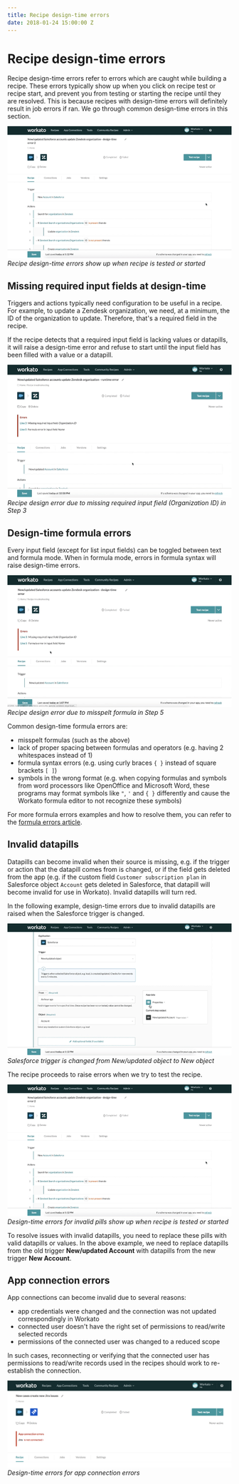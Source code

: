 ```yaml
---
title: Recipe design-time errors
date: 2018-01-24 15:00:00 Z
---
```


# Recipe design-time errors
Recipe design-time errors refer to errors which are caught while building a recipe. These errors typically show up when you click on recipe test or recipe start, and prevent you from testing or starting the recipe until they are resolved. This is because recipes with design-time errors will definitely result in job errors if ran. We go through common design-time errors in this section.

![Recipe design-time errors show up when recipe is tested or started](/assets/images/troubleshooting/design-time-errors-invalid-pills.gif)
*Recipe design-time errors show up when recipe is tested or started*

## Missing required input fields at design-time
Triggers and actions typically need configuration to be useful in a recipe. For example, to update a Zendesk organization, we need, at a minimum, the ID of the organization to update. Therefore, that's a required field in the recipe.

If the recipe detects that a required input field is lacking values or datapills, it will raise a design-time error and refuse to start until the input field has been filled with a value or a datapill. 

![Missing required field](/assets/images/troubleshooting/missing-required-field.gif)
*Recipe design error due to missing required input field (Organization ID) in Step 3*

## Design-time formula errors
Every input field (except for list input fields) can be toggled between text and formula mode. When in formula mode, errors in formula syntax will raise design-time errors.

![Formula error](/assets/images/troubleshooting/formula-error.gif)
*Recipe design error due to misspelt formula in Step 5*

Common design-time formula errors are:
- misspelt formulas (such as the above)
- lack of proper spacing between formulas and operators (e.g. having 2 whitespaces instead of 1)
- formula syntax errors (e.g. using curly braces `{ }` instead of square brackets `[ ]`)
- symbols in the wrong format (e.g. when copying formulas and symbols from word processors like OpenOffice and Microsoft Word, these programs may format symbols like `"`, `'` and `{ }` differently and cause the Workato formula editor to not recognize these symbols)

For more formula errors examples and how to resolve them, you can refer to the [formula errors article](/recipes/formula-errors.md).

## Invalid datapills
Datapills can become invalid when their source is missing, e.g. if the trigger or action that the datapill comes from is changed, or if the field gets deleted from the app (e.g. if the custom field `Customer subscription plan` in Salesforce object `Account` gets deleted in Salesforce, that datapill will become invalid for use in Workato). Invalid datapills will turn red.

In the following example, design-time errors due to invalid datapills are raised when the Salesforce trigger is changed.

![Salesforce trigger is changed from New/updated object to New object](/assets/images/troubleshooting/design-time-errors-change-trigger.gif)
*Salesforce trigger is changed from New/updated object to New object*

The recipe proceeds to raise errors when we try to test the recipe.

![Design-time errors for invalid pills show up when recipe is tested or started](/assets/images/troubleshooting/design-time-errors-invalid-pills.gif)
*Design-time errors for invalid pills show up when recipe is tested or started*

To resolve issues with invalid datapills, you need to replace these pills with valid datapills or values. In the above example, we need to replace datapills from the old trigger **New/updated Account** with datapills from the new trigger **New Account**.

## App connection errors
App connections can become invalid due to several reasons:
- app credentials were changed and the connection was not updated correspondingly in Workato
- connected user doesn't have the right set of permissions to read/write selected records
- permissions of the connected user was changed to a reduced scope

In such cases, reconnecting or verifying that the connected user has permissions to read/write records used in the recipes should work to re-establish the connection.

![Design-time errors for app connection errors](/assets/images/troubleshooting/connection-error.png)
*Design-time errors for app connection errors*
